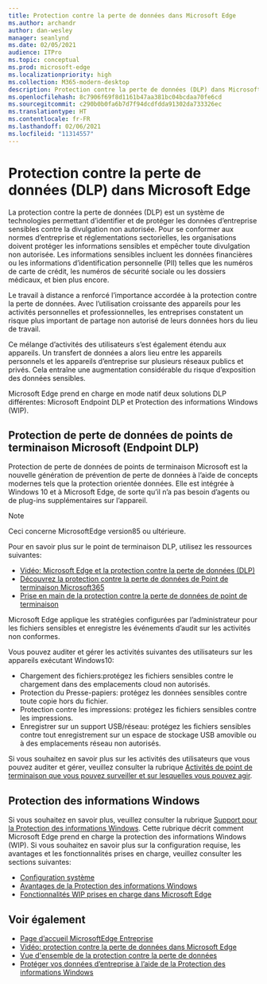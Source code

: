 ```yaml
---
title: Protection contre la perte de données dans Microsoft Edge
ms.author: archandr
author: dan-wesley
manager: seanlynd
ms.date: 02/05/2021
audience: ITPro
ms.topic: conceptual
ms.prod: microsoft-edge
ms.localizationpriority: high
ms.collection: M365-modern-desktop
description: Protection contre la perte de données (DLP) dans Microsoft Edge
ms.openlocfilehash: 8c7906f69f8d1161b47aa381bc04bcdaa70fe6cd
ms.sourcegitcommit: c290b0b0fa6b7d7f94dcdfdda91302da733326ec
ms.translationtype: HT
ms.contentlocale: fr-FR
ms.lasthandoff: 02/06/2021
ms.locfileid: "11314557"
---
```

# Protection contre la perte de données (DLP) dans Microsoft Edge

La protection contre la perte de données (DLP) est un système de technologies permettant d’identifier et de protéger les données d’entreprise sensibles contre la divulgation non autorisée. Pour se conformer aux normes d’entreprise et réglementations sectorielles, les organisations doivent protéger les informations sensibles et empêcher toute divulgation non autorisée. Les informations sensibles incluent les données financières ou les informations d’identification personnelle (PII) telles que les numéros de carte de crédit, les numéros de sécurité sociale ou les dossiers médicaux, et bien plus encore.

Le travail à distance a renforcé l’importance accordée à la protection contre la perte de données. Avec l’utilisation croissante des appareils pour les activités personnelles et professionnelles, les entreprises constatent un risque plus important de partage non autorisé de leurs données hors du lieu de travail.

Ce mélange d’activités des utilisateurs s’est également étendu aux appareils. Un transfert de données a alors lieu entre les appareils personnels et les appareils d’entreprise sur plusieurs réseaux publics et privés. Cela entraîne une augmentation considérable du risque d’exposition des données sensibles.

Microsoft Edge prend en charge en mode natif deux solutions DLP différentes: Microsoft Endpoint DLP et Protection des informations Windows (WIP).

## Protection de perte de données de points de terminaison Microsoft (Endpoint DLP)

Protection de perte de données de points de terminaison Microsoft est la nouvelle génération de prévention de perte de données à l’aide de concepts modernes tels que la protection orientée données. Elle est intégrée à Windows 10 et à Microsoft Edge, de sorte qu’il n’a pas besoin d’agents ou de plug-ins supplémentaires sur l’appareil.

> [!NOTE]
> Ceci concerne MicrosoftEdge version85 ou ultérieure.

Pour en savoir plus sur le point de terminaison DLP, utilisez les ressources suivantes:

- [Vidéo: Microsoft Edge et la protection contre la perte de données (DLP)](microsoft-edge-video-security-dlp.md)
- [Découvrez la protection contre la perte de données de Point de terminaison Microsoft365](https://docs.microsoft.com/microsoft-365/compliance/endpoint-dlp-learn-about?view=o365-worldwide&preserve-view=true)
- [Prise en main de la protection contre la perte de données de point de terminaison](https://docs.microsoft.com/microsoft-365/compliance/endpoint-dlp-getting-started?view=o365-worldwide&preserve-view=true)

Microsoft Edge applique les stratégies configurées par l’administrateur pour les fichiers sensibles et enregistre les événements d’audit sur les activités non conformes.

Vous pouvez auditer et gérer les activités suivantes des utilisateurs sur les appareils exécutant Windows10:

- Chargement des fichiers:protégez les fichiers sensibles contre le chargement dans des emplacements cloud non autorisés. <!-- The next 3 screenshots show a sequence where a user tries to drop a sensitive data file on to their local storage.-->
- Protection du Presse-papiers: protégez les données sensibles contre toute copie hors du fichier.
- Protection contre les impressions: protégez les fichiers sensibles contre les impressions.
- Enregistrer sur un support USB/réseau: protégez les fichiers sensibles contre tout enregistrement sur un espace de stockage USB amovible ou à des emplacements réseau non autorisés.

Si vous souhaitez en savoir plus sur les activités des utilisateurs que vous pouvez auditer et gérer, veuillez consulter la rubrique [Activités de point de terminaison que vous pouvez surveiller et sur lesquelles vous pouvez agir](https://docs.microsoft.com/microsoft-365/compliance/endpoint-dlp-learn-about?view=o365-worldwide#endpoint-activities-you-can-monitor-and-take-action-on&preserve-view=true).

## Protection des informations Windows

Si vous souhaitez en savoir plus, veuillez consulter la rubrique [Support pour la Protection des informations Windows](https://docs.microsoft.com/deployedge/microsoft-edge-security-windows-information-protection). Cette rubrique décrit comment Microsoft Edge prend en charge la protection des informations Windows (WIP). Si vous souhaitez en savoir plus sur la configuration requise, les avantages et les fonctionnalités prises en charge, veuillez consulter les sections suivantes:

- [Configuration système](https://docs.microsoft.com/deployedge/:microsoft-edge-security-windows-information-protection#system-requirements)
- [Avantages de la Protection des informations Windows](https://docs.microsoft.com/deployedge/microsoft-edge-security-windows-information-protection#windows-information-protection-benefits)
- [Fonctionnalités WIP prises en charge dans Microsoft Edge](https://docs.microsoft.com/DeployEdge/microsoft-edge-security-windows-information-protection#wip-features-supported-in-microsoft-edge)

## Voir également

- [Page d’accueil MicrosoftEdge Entreprise](https://aka.ms/EdgeEnterprise)
- [Vidéo: protection contre la perte de données dans Microsoft Edge](https://www.youtube.com/watch?v=dLD04U9eTqg)
- [Vue d'ensemble de la protection contre la perte de données](https://docs.microsoft.com/microsoft-365/compliance/data-loss-prevention-policies?view=o365-worldwide&preserve-view=true)
- [Protéger vos données d’entreprise à l’aide de la Protection des informations Windows](https://docs.microsoft.com/windows/security/information-protection/windows-information-protection/protect-enterprise-data-using-wip)
